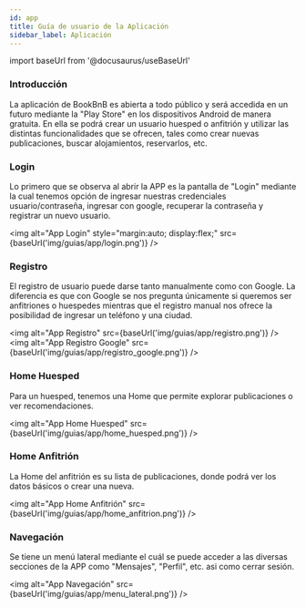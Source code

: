 ```yaml
---
id: app
title: Guía de usuario de la Aplicación
sidebar_label: Aplicación
---
```


import baseUrl from '@docusaurus/useBaseUrl'

### Introducción

La aplicación de BookBnB es abierta a todo público y será accedida en un futuro mediante la "Play Store" en los dispositivos Android de manera gratuita. En ella se podrá crear un usuario huesped o anfitrión y utilizar las distintas funcionalidades que se ofrecen, tales como crear nuevas publicaciones, buscar alojamientos, reservarlos, etc.

### Login
Lo primero que se observa al abrir la APP es la pantalla de "Login" mediante la cual tenemos opción de ingresar nuestras credenciales usuario/contraseña, ingresar con google, recuperar la contraseña y registrar un nuevo usuario.

<img alt="App Login" style="margin:auto; display:flex;" src={baseUrl('img/guias/app/login.png')} />

### Registro

El registro de usuario puede darse tanto manualmente como con Google. La diferencia es que con Google se nos pregunta únicamente si queremos ser anfitriones o huespedes mientras que el registro manual nos ofrece la posibilidad de ingresar un teléfono y una ciudad.

<img alt="App Registro" src={baseUrl('img/guias/app/registro.png')} />
<img alt="App Registro Google" src={baseUrl('img/guias/app/registro_google.png')} />

### Home Huesped

Para un huesped, tenemos una Home que permite explorar publicaciones o ver recomendaciones.

<img alt="App Home Huesped" src={baseUrl('img/guias/app/home_huesped.png')} />

### Home Anfitrión

La Home del anfitrión es su lista de publicaciones, donde podrá ver los datos básicos o crear una nueva.

<img alt="App Home Anfitrión" src={baseUrl('img/guias/app/home_anfitrion.png')} />

### Navegación

Se tiene un menú lateral mediante el cuál se puede acceder a las diversas secciones de la APP como "Mensajes", "Perfil", etc. asi como cerrar sesión.

<img alt="App Navegación" src={baseUrl('img/guias/app/menu_lateral.png')} />

